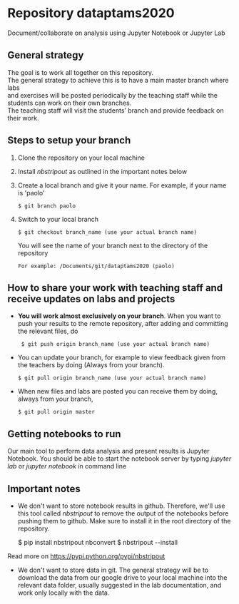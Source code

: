 # Repository dataptams2020

Document/collaborate on analysis using Jupyter Notebook or Jupyter Lab


## General strategy

The goal is to work all together on this repository.<br/> 
The general strategy to achieve this is to have a main master branch where labs<br/>
and exercises will be posted periodically by the teaching staff
while the students can work on their own branches.<br/>
The teaching staff will visit the students’ branch and provide feedback on their work.

## Steps to setup your branch

  1. Clone the repository on your local machine
  2. Install *nbstripout* as outlined in the important notes below
  3. Create a local branch and give it your name.
     For example, if your name is 'paolo'

         $ git branch paolo

  4. Switch to your local branch 

         $ git checkout branch_name (use your actual branch name)

     You will see the name of your branch next to the directory of the repository 

         For example: /Documents/git/dataptams2020 (paolo)

## How to share your work with teaching staff and receive updates on labs and projects

  - **You will work almost exclusively on your branch**. 
     When you want to push your results to the remote repository, 
     after adding and committing the relevant files, do

    	 $ git push origin branch_name (use your actual branch name)

   - You can update your branch, for example to view feedback 
      given from the teachers by doing
     (Always from your branch).

    	 $ git pull origin branch_name (use your actual branch name)

   - When new files and labs are posted you can
     receive them by doing, always from your branch,

    	 $ git pull origin master

     
## Getting notebooks to run

Our main tool to perform data analysis and present results is Jupyter Notebook.
You should be able to start the notebook server by typing *jupyter lab* or *jupyter notebook*
in command line


## Important notes

- We don't want to store notebook results in github. 
  Therefore, we'll use this tool called *nbstripout* to remove the output of the notebooks before pushing them to github.
  Make sure to install it in the root directory of the repository.

    $ pip install nbstripout nbconvert
    $ nbstripout --install

Read more on https://pypi.python.org/pypi/nbstripout

- We don't want to store data in git. The general strategy will be to download
  the data from our google drive to your local machine
  into the relevant data folder, usually suggested in the lab documentation, and work
  only locally with the data.


